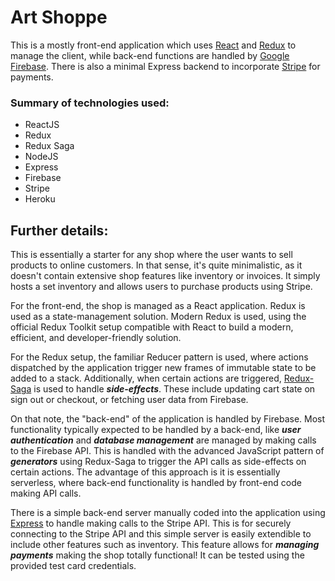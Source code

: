 # Art Shoppe

This is a mostly front-end application which uses [React](https://reactjs.org/) and [Redux](https://redux.js.org/) to manage the client, while back-end functions are handled by [Google Firebase](https://firebase.google.com/). There is also a minimal Express backend to incorporate [Stripe](https://stripe.com/) for payments.

### Summary of technologies used:

- ReactJS
- Redux
- Redux Saga
- NodeJS
- Express
- Firebase
- Stripe
- Heroku

## Further details:

This is essentially a starter for any shop where the user wants to sell products to online customers. In that sense, it's quite minimalistic, as it doesn't contain extensive shop features like inventory or invoices. It simply hosts a set inventory and allows users to purchase products using Stripe.

For the front-end, the shop is managed as a React application. Redux is used as a state-management solution. Modern Redux is used, using the official Redux Toolkit setup compatible with React to build a modern, efficient, and developer-friendly solution.

For the Redux setup, the familiar Reducer pattern is used, where actions dispatched by the application trigger new frames of immutable state to be added to a stack. Additionally, when certain actions are triggered, [Redux-Saga](https://redux-saga.js.org/) is used to handle **_side-effects_**. These include updating cart state on sign out or checkout, or fetching user data from Firebase.

On that note, the "back-end" of the application is handled by Firebase. Most functionality typically expected to be handled by a back-end, like **_user authentication_** and **_database management_** are managed by making calls to the Firebase API. This is handled with the advanced JavaScript pattern of **_generators_** using Redux-Saga to trigger the API calls as side-effects on certain actions. The advantage of this approach is it is essentially serverless, where back-end functionality is handled by front-end code making API calls.

There is a simple back-end server manually coded into the application using [Express](https://expressjs.com/) to handle making calls to the Stripe API. This is for securely connecting to the Stripe API and this simple server is easily extendible to include other features such as inventory. This feature allows for **_managing payments_** making the shop totally functional! It can be tested using the provided test card credentials.
